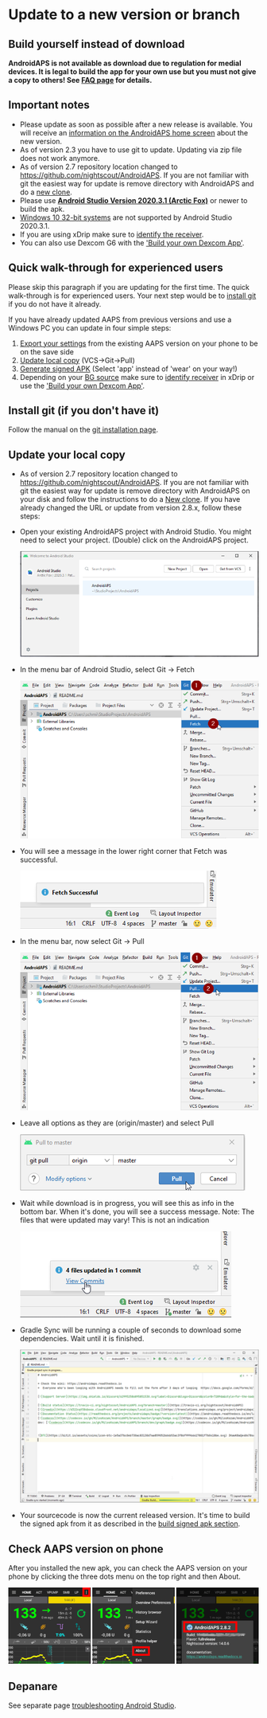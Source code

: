 # Update to a new version or branch

## Build yourself instead of download

**AndroidAPS is not available as download due to regulation for medial devices. It is legal to build the app for your own use but you must not give a copy to others! See [FAQ page](../Getting-Started/FAQ.md) for details.**

## Important notes

* Please update as soon as possible after a new release is available. You will receive an [information on the AndroidAPS home screen](../Installing-AndroidAPS/Releasenotes#release-notes) about the new version.
* As of version 2.3 you have to use git to update. Updating via zip file does not work anymore.
* As of version 2.7 repository location changed to <https://github.com/nightscout/AndroidAPS>. If you are not familiar with git the easiest way for update is remove directory with AndroidAPS and do a [new clone](../Installing-AndroidAPS/Building-APK.md).
* Please use **[Android Studio Version 2020.3.1 (Arctic Fox)](https://developer.android.com/studio/)** or newer to build the apk.
* [Windows 10 32-bit systems](../Installing-AndroidAPS/troubleshooting_androidstudio#unable-to-start-daemon-process) are not supported by Android Studio 2020.3.1.
* If you are using xDrip make sure to [identify the receiver](../Configuration/xdrip#identify-receiver).
* You can also use Dexcom G6 with the ['Build your own Dexcom App'](../Hardware/DexcomG6.html#if-using-g6-with-build-your-own-dexcom-app).

## Quick walk-through for experienced users

Please skip this paragraph if you are updating for the first time. The quick walk-through is for experienced users. Your next step would be to [install git](../Installing-AndroidAPS/git-install.rst) if you do not have it already.

If you have already updated AAPS from previous versions and use a Windows PC you can update in four simple steps:

1. [Export your settings](../Usage/ExportImportSettings#export-settings) from the existing AAPS version on your phone to be on the save side
2. [Update local copy](../Installing-AndroidAPS/Update-to-new-version#update-your-local-copy) (VCS->Git->Pull)
3. [Generate signed APK](../Installing-AndroidAPS/Update-to-new-version#generate-signed-apk) (Select 'app' instead of 'wear' on your way!)
4. Depending on your [BG source](../Configuration/BG-Source.rst) make sure to [identify receiver](../Configuration/xdrip#identify-receiver) in xDrip or use the ['Build your own Dexcom App'](../Hardware/DexcomG6.html#if-using-g6-with-build-your-own-dexcom-app).

## Install git (if you don't have it)

Follow the manual on the [git installation page](../Installing-AndroidAPS/git-install.rst).

## Update your local copy

* As of version 2.7 repository location changed to <https://github.com/nightscout/AndroidAPS>. If you are not familiar with git the easiest way for update is remove directory with AndroidAPS on your disk and follow the instructions to do a [New clone](../Installing-AndroidAPS/Building-APK.md). If you have already changed the URL or update from version 2.8.x, follow these steps:

* Open your existing AndroidAPS project with Android Studio. You might need to select your project. (Double) click on the AndroidAPS project.
    
    ![Android Studio - Select Project](../images/update/01_ProjectSelection.png)

* In the menu bar of Android Studio, select Git -> Fetch
    
    ![Android Studio Menu - Git - Fetch](../images/update/02_GitFetch.png)

* You will see a message in the lower right corner that Fetch was successful.
    
    ![Android Studio Menu - Git - Fetch successful](../images/update/03_GitFetchSuccessful.png)

* In the menu bar, now select Git -> Pull
    
    ![Android Studio Menu - Git - Pull](../images/update/04_GitPull.png)

* Leave all options as they are (origin/master) and select Pull
    
    ![Android Studio - Git - Pull dialog](../images/update/05_GitPullOptions.png)

* Wait while download is in progress, you will see this as info in the bottom bar. When it's done, you will see a success message. Note: The files that were updated may vary! This is not an indication
    
    ![Android Studio - Pull successful](../images/update/06_GitPullSuccess.png)

* Gradle Sync will be running a couple of seconds to download some dependencies. Wait until it is finished.
    
    ![Android Studio - Gradle Sync](../images/studioSetup/40_BackgroundTasks.png)

* Your sourcecode is now the current released version. It's time to build the signed apk from it as described in the [build signed apk section](../Installing-AndroidAPS/Building-APK.html#generate-signed-apk).

## Check AAPS version on phone

After you installed the new apk, you can check the AAPS version on your phone by clicking the three dots menu on the top right and then About.

![AAPS version installed](../images/Update_VersionCheck282.png)

## Depanare

See separate page [troubleshooting Android Studio](../Installing-AndroidAPS/troubleshooting_androidstudio.rst).